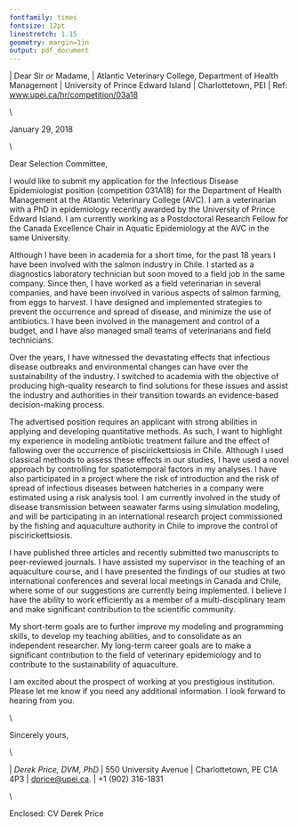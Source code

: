 ```yaml
---
fontfamily: times
fontsize: 12pt
linestretch: 1.15
geometry: margin=1in
output: pdf_document
--- 
```



| Dear Sir or Madame,
| Atlantic Veterinary College, Department of Health Management
| University of Prince Edward Island
| Charlottetown, PEI
| Ref: www.upei.ca/hr/competition/03a18


\ 

January 29, 2018

\ 

Dear Selection Committee,  

I would like to submit my application for the Infectious Disease Epidemiologist 
position (competition 031A18) for the Department of Health Management at the 
Atlantic Veterinary College (AVC). I am a veterinarian with a PhD in epidemiology
recently awarded by the University of Prince Edward Island. I am currently working 
as a Postdoctoral Research Fellow for the Canada Excellence Chair in Aquatic Epidemiology 
at the AVC in the same University.  

Although I have been in academia for a short time, 
for the past 18 years I have been involved with the salmon industry in Chile. 
I started as a diagnostics laboratory technician but soon moved to a field job 
in the same company. Since then, I have worked as a field veterinarian in several 
companies, and have been involved in various aspects of salmon farming, from eggs to 
harvest. I have designed and implemented strategies to prevent the occurrence
and spread of disease, and minimize the use of antibiotics. I have been involved 
in the management and control of a budget, and I have also managed small teams of 
veterinarians and field technicians.

Over the years, I have witnessed the devastating effects that infectious 
disease outbreaks and environmental changes can have over the sustainability 
of the industry. I switched to academia with the objective of producing 
high-quality research to find solutions for these issues and assist the industry
and authorities in their transition towards an evidence-based decision-making process.  

The advertised position requires an applicant with strong abilities in applying
and developing quantitative methods. As such, I want to highlight my experience in 
modeling antibiotic treatment failure and the effect of fallowing over
the occurrence of piscirickettsiosis in Chile. Although I used classical 
methods to assess these effects in our studies, I have used a novel approach by
controlling for spatiotemporal factors in my analyses. I have also participated 
in a project where the risk of introduction and the risk of spread of infectious 
diseases between hatcheries in a company were estimated using a risk analysis tool. 
I am currently involved in the study of disease transmission between seawater 
farms using simulation modeling, and will be participating in an international
research project commissioned by the fishing and aquaculture authority in Chile
to improve the control of piscirickettsiosis.  

I have published three articles and recently submitted two manuscripts to peer-reviewed 
journals. I have assisted my supervisor in the teaching of an aquaculture course, and I have 
presented the findings of our studies at two international conferences and several local meetings 
in Canada and Chile, where some of our suggestions are currently being implemented. 
I believe I have the ability to work efficiently as a member of a multi-disciplinary 
team and make significant contribution to the scientific community.  

My short-term goals are to further improve my modeling and programming skills, 
to develop my teaching abilities, and to consolidate as an independent researcher. 
My long-term career goals are to make a significant contribution to the field of veterinary 
epidemiology and to contribute to the sustainability of aquaculture.  

I am excited about the prospect of working at you prestigious institution. Please 
let me know if you need any additional information. I look forward to hearing from you.   

\ 

Sincerely yours, 

\ 


| *Derek Price, DVM, PhD*
| 550 University Avenue
| Charlottetown, PE C1A 4P3
| [dprice@upei.ca](mailto:dprice@upei.ca).
| +1 (902) 316-1831

\ 

Enclosed: CV Derek Price



